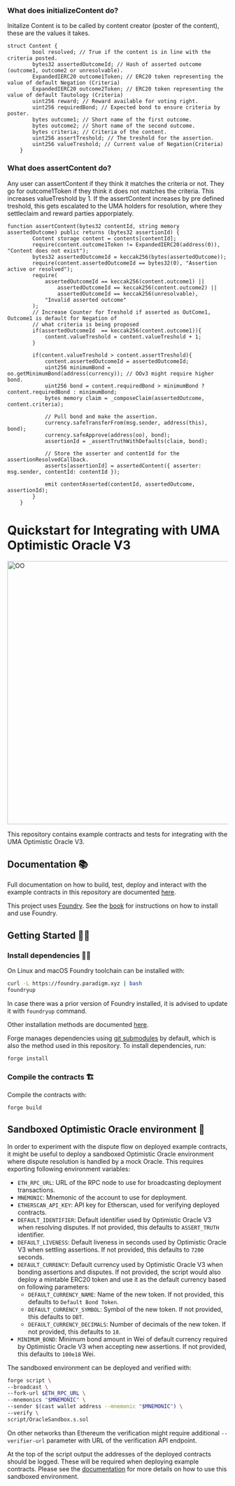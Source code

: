 ### What does initializeContent do?

Initalize Content is to be called by content creator (poster of the content), these are the values it takes. 

```
struct Content {
        bool resolved; // True if the content is in line with the criteria posted.
        bytes32 assertedOutcomeId; // Hash of asserted outcome (outcome1, outcome2 or unresolvable).
        ExpandedIERC20 outcome1Token; // ERC20 token representing the value of default Negation (Criteria)
        ExpandedIERC20 outcome2Token; // ERC20 token representing the value of default Tautology (Criteria)
        uint256 reward; // Reward available for voting right.
        uint256 requiredBond; // Expected bond to ensure criteria by poster.
        bytes outcome1; // Short name of the first outcome.
        bytes outcome2; // Short name of the second outcome.
        bytes criteria; // Criteria of the content.
        uint256 assertTreshold; // The treshold for the assertion. 
        uint256 valueTreshold; // Current value of Negation(Criteria)
    }

```

### What does assertContent do?
Any user can assertContent if they think it matches the criteria or not. They go for outcome1Token if they think
it does not matches the criteria. This increases valueTreshold by 1. If the assertContent increases by pre defined treshold, this gets escalated to the UMA holders for resolution, where they settleclaim and reward parties apporpiately. 

```
function assertContent(bytes32 contentId, string memory assertedOutcome) public returns (bytes32 assertionId) {
        Content storage content = contents[contentId];
        require(content.outcome1Token != ExpandedIERC20(address(0)), "Content does not exist");
        bytes32 assertedOutcomeId = keccak256(bytes(assertedOutcome));
        require(content.assertedOutcomeId == bytes32(0), "Assertion active or resolved");
        require(
            assertedOutcomeId == keccak256(content.outcome1) ||
                assertedOutcomeId == keccak256(content.outcome2) ||
                assertedOutcomeId == keccak256(unresolvable),
            "Invalid asserted outcome"
        );
        // Increase Counter for Treshold if asserted as OutCome1, Outcome1 is default for Negation of  
        // what criteria is being proposed
        if(assertedOutcomeId  == keccak256(content.outcome1)){
            content.valueTreshold = content.valueTreshold + 1;
        }

        if(content.valueTreshold > content.assertTreshold){
            content.assertedOutcomeId = assertedOutcomeId;
            uint256 minimumBond = oo.getMinimumBond(address(currency)); // OOv3 might require higher bond.
            uint256 bond = content.requiredBond > minimumBond ? content.requiredBond : minimumBond;
            bytes memory claim = _composeClaim(assertedOutcome, content.criteria);

            // Pull bond and make the assertion.
            currency.safeTransferFrom(msg.sender, address(this), bond);
            currency.safeApprove(address(oo), bond);
            assertionId = _assertTruthWithDefaults(claim, bond);

            // Store the asserter and contentId for the assertionResolvedCallback.
            asserts[assertionId] = assertedContent({ asserter: msg.sender, contentId: contentId });

            emit contentAsserted(contentId, assertedOutcome, assertionId);
        }
    }
```



# Quickstart for Integrating with UMA Optimistic Oracle V3
<a href="https://docs.uma.xyz/developers/optimistic-oracle"><img alt="OO" src="https://miro.medium.com/v2/resize:fit:1400/1*hLSl9M87P80A1pZ9vuTvyA.gif" width=600></a>

This repository contains example contracts and tests for integrating with the UMA Optimistic Oracle V3.

## Documentation 📚

Full documentation on how to build, test, deploy and interact with the example contracts in this repository are
 documented [here](https://docs.uma.xyz/developers/optimistic-oracle).

This project uses [Foundry](https://getfoundry.sh). See the [book](https://book.getfoundry.sh/getting-started/installation.html)
 for instructions on how to install and use Foundry.

## Getting Started 👩‍💻

### Install dependencies 👷‍♂️

On Linux and macOS Foundry toolchain can be installed with:

```bash
curl -L https://foundry.paradigm.xyz | bash
foundryup
```

In case there was a prior version of Foundry installed, it is advised to update it with `foundryup` command.

Other installation methods are documented [here](https://book.getfoundry.sh/getting-started/installation).

Forge manages dependencies using [git submodules](https://git-scm.com/book/en/v2/Git-Tools-Submodules) by default, which
 is also the method used in this repository. To install dependencies, run:

```bash
forge install
```

### Compile the contracts 🏗

Compile the contracts with:

```bash
forge build
```

## Sandboxed Optimistic Oracle environment 🚀

In order to experiment with the dispute flow on deployed example contracts, it might be useful to deploy a sandboxed
 Optimistic Oracle environment where dispute resolution is handled by a mock Oracle. This requires exporting following
 environment variables:
- `ETH_RPC_URL`: URL of the RPC node to use for broadcasting deployment transactions.
- `MNEMONIC`: Mnemonic of the account to use for deployment.
- `ETHERSCAN_API_KEY`: API key for Etherscan, used for verifying deployed contracts.
- `DEFAULT_IDENTIFIER`: Default identifier used by Optimistic Oracle V3 when resolving disputes. If not provided, this
 defaults to `ASSERT_TRUTH` identifier.
- `DEFAULT_LIVENESS`: Default liveness in seconds used by Optimistic Oracle V3 when settling assertions. If not
 provided, this defaults to `7200` seconds.
- `DEFAULT_CURRENCY`: Default currency used by Optimistic Oracle V3 when bonding assertions and disputes. If not
 provided, the script would also deploy a mintable ERC20 token and use it as the default currency based on following
 parameters:
  - `DEFAULT_CURRENCY_NAME`: Name of the new token. If not provided, this defaults to `Default Bond Token`.
  - `DEFAULT_CURRENCY_SYMBOL`: Symbol of the new token. If not provided, this defaults to `DBT`.
  - `DEFAULT_CURRENCY_DECIMALS`: Number of decimals of the new token. If not provided, this defaults to `18`.
- `MINIMUM_BOND`: Minimum bond amount in Wei of default currency required by Optimistic Oracle V3 when accepting new
 assertions. If not provided, this defaults to `100e18` Wei.

The sandboxed environment can be deployed and verified with:

```bash
forge script \
--broadcast \
--fork-url $ETH_RPC_URL \
--mnemonics "$MNEMONIC" \
--sender $(cast wallet address --mnemonic "$MNEMONIC") \
--verify \
script/OracleSandbox.s.sol
```

On other networks than Ethereum the verification might require additional `--verifier-url` parameter with URL of the
 verification API endpoint.

At the top of the script output the addresses of the deployed contracts should be logged. These will be required when
 deploying example contracts. Please see the [documentation](https://docs.uma.xyz/developers/optimistic-oracle)
 for more details on how to use this sandboxed environment.